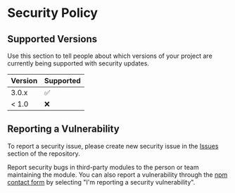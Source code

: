 # Security Policy

## Supported Versions

Use this section to tell people about which versions of your project are
currently being supported with security updates.

| Version | Supported          |
|---------| ------------------ |
| 3.0.x   | :white_check_mark: |
| < 1.0   | :x:                |

## Reporting a Vulnerability

To report a security issue, please create new security issue in the [Issues](https://github.com/acronis/ui-component-library/issues/new/choose) section of the repository.

Report security bugs in third-party modules to the person or team maintaining the module. 
You can also report a vulnerability through the [npm contact form](https://www.npmjs.com/support) by selecting "I'm reporting a security vulnerability".
